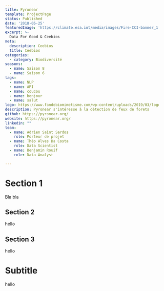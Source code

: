 ```yaml
---
title: Pyronear
template: ProjectPage
status: Published
date: '2018-05-25'
featuredImage: 'https://climate.esa.int/media/images/Fire-CCI-banner_1.2e16d0ba.fill-600x314-c100.format-jpeg.jpg'
excerpt: >-
  Data For Good & Ceebios
meta:
  description: Ceebios
  title: Ceebios
categories:
  - category: Biodiversité
seasons:
  - name: Saison 8
  - name: Saison 6
tags:
  - name: NLP
  - name: API
  - name: coucou
  - name: bonjour
  - name: salut
logo: https://www.fandebiomimetisme.com/wp-content/uploads/2019/03/logo-ceebios.jpg
description: Pyronear s'intéresse à la détection de feux de forets
github: https://pyronear.org/
website: https://pyronear.org/
linkedin: ""
team:
  - name: Adrien Saint Sardos
    role: Porteur de projet
  - name: Théo Alves Da Costa
    role: Data Scientist
  - name: Benjamin Rouif
    role: Data Analyst

---
```



# Section 1

Bla bla

## Section 2 
hello


## Section 3
hello


# Subtitle
hello